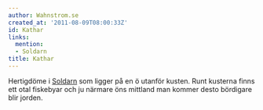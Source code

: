```yaml
---
author: Wahnstrom.se
created_at: '2011-08-09T08:00:33Z'
id: Kathar
links:
  mention:
  - Soldarn
title: Kathar
---
```


Hertigdöme i [Soldarn] som ligger på en ö utanför kusten. Runt kusterna finns ett otal fiskebyar och
ju närmare öns mittland man kommer desto bördigare blir jorden.

  [Soldarn]: Soldarn